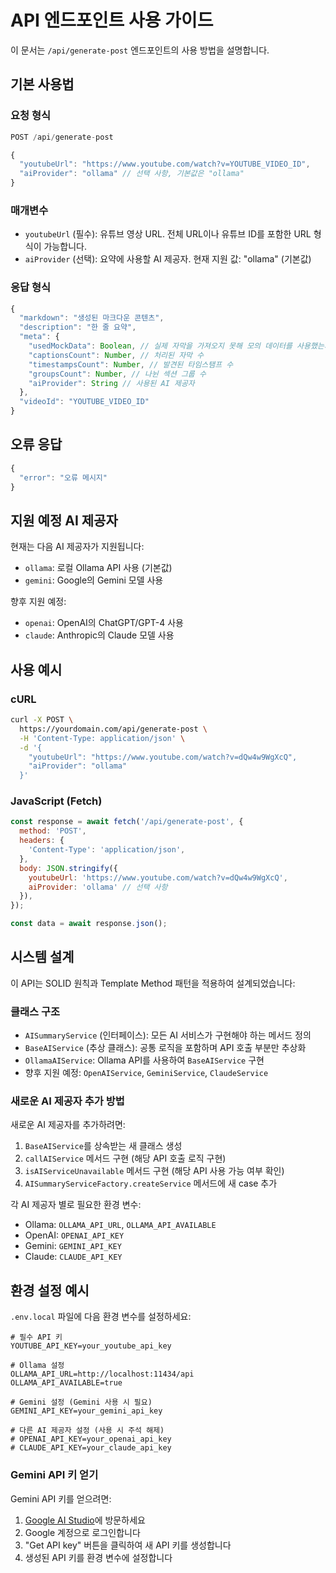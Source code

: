 # API 엔드포인트 사용 가이드

이 문서는 `/api/generate-post` 엔드포인트의 사용 방법을 설명합니다.

## 기본 사용법

### 요청 형식

```ts
POST /api/generate-post

{
  "youtubeUrl": "https://www.youtube.com/watch?v=YOUTUBE_VIDEO_ID",
  "aiProvider": "ollama" // 선택 사항, 기본값은 "ollama"
}
```

### 매개변수

- `youtubeUrl` (필수): 유튜브 영상 URL. 전체 URL이나 유튜브 ID를 포함한 URL 형식이 가능합니다.
- `aiProvider` (선택): 요약에 사용할 AI 제공자. 현재 지원 값: "ollama" (기본값)

### 응답 형식

```ts
{
  "markdown": "생성된 마크다운 콘텐츠",
  "description": "한 줄 요약",
  "meta": {
    "usedMockData": Boolean, // 실제 자막을 가져오지 못해 모의 데이터를 사용했는지 여부
    "captionsCount": Number, // 처리된 자막 수
    "timestampsCount": Number, // 발견된 타임스탬프 수
    "groupsCount": Number, // 나뉜 섹션 그룹 수
    "aiProvider": String // 사용된 AI 제공자
  },
  "videoId": "YOUTUBE_VIDEO_ID"
}
```

## 오류 응답

```ts
{
  "error": "오류 메시지"
}
```

## 지원 예정 AI 제공자

현재는 다음 AI 제공자가 지원됩니다:

- `ollama`: 로컬 Ollama API 사용 (기본값)
- `gemini`: Google의 Gemini 모델 사용

향후 지원 예정:
- `openai`: OpenAI의 ChatGPT/GPT-4 사용
- `claude`: Anthropic의 Claude 모델 사용

## 사용 예시

### cURL

```bash
curl -X POST \
  https://yourdomain.com/api/generate-post \
  -H 'Content-Type: application/json' \
  -d '{
    "youtubeUrl": "https://www.youtube.com/watch?v=dQw4w9WgXcQ",
    "aiProvider": "ollama"
  }'
```

### JavaScript (Fetch)

```javascript
const response = await fetch('/api/generate-post', {
  method: 'POST',
  headers: {
    'Content-Type': 'application/json',
  },
  body: JSON.stringify({
    youtubeUrl: 'https://www.youtube.com/watch?v=dQw4w9WgXcQ',
    aiProvider: 'ollama' // 선택 사항
  }),
});

const data = await response.json();
```

## 시스템 설계

이 API는 SOLID 원칙과 Template Method 패턴을 적용하여 설계되었습니다:

### 클래스 구조

- `AISummaryService` (인터페이스): 모든 AI 서비스가 구현해야 하는 메서드 정의
- `BaseAIService` (추상 클래스): 공통 로직을 포함하며 API 호출 부분만 추상화
- `OllamaAIService`: Ollama API를 사용하여 `BaseAIService` 구현
- 향후 지원 예정: `OpenAIService`, `GeminiService`, `ClaudeService`

### 새로운 AI 제공자 추가 방법

새로운 AI 제공자를 추가하려면:

1. `BaseAIService`를 상속받는 새 클래스 생성
2. `callAIService` 메서드 구현 (해당 API 호출 로직 구현)
3. `isAIServiceUnavailable` 메서드 구현 (해당 API 사용 가능 여부 확인)
4. `AISummaryServiceFactory.createService` 메서드에 새 case 추가

각 AI 제공자 별로 필요한 환경 변수:

- Ollama: `OLLAMA_API_URL`, `OLLAMA_API_AVAILABLE`
- OpenAI: `OPENAI_API_KEY`
- Gemini: `GEMINI_API_KEY`
- Claude: `CLAUDE_API_KEY`

## 환경 설정 예시

`.env.local` 파일에 다음 환경 변수를 설정하세요:

```
# 필수 API 키
YOUTUBE_API_KEY=your_youtube_api_key

# Ollama 설정
OLLAMA_API_URL=http://localhost:11434/api
OLLAMA_API_AVAILABLE=true

# Gemini 설정 (Gemini 사용 시 필요)
GEMINI_API_KEY=your_gemini_api_key

# 다른 AI 제공자 설정 (사용 시 주석 해제)
# OPENAI_API_KEY=your_openai_api_key
# CLAUDE_API_KEY=your_claude_api_key
```

### Gemini API 키 얻기

Gemini API 키를 얻으려면:

1. [Google AI Studio](https://makersuite.google.com/app/apikey)에 방문하세요
2. Google 계정으로 로그인합니다
3. "Get API key" 버튼을 클릭하여 새 API 키를 생성합니다
4. 생성된 API 키를 환경 변수에 설정합니다 